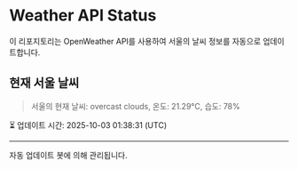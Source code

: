 
# Weather API Status

이 리포지토리는 OpenWeather API를 사용하여 서울의 날씨 정보를 자동으로 업데이트합니다.

## 현재 서울 날씨
> 서울의 현재 날씨: overcast clouds, 온도: 21.29°C, 습도: 78%

⏳ 업데이트 시간: 2025-10-03 01:38:31 (UTC)

---
자동 업데이트 봇에 의해 관리됩니다.
